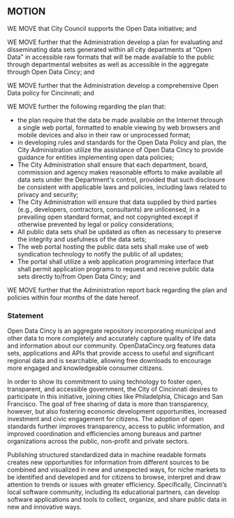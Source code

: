 ## MOTION ##

WE MOVE that City Council supports the Open Data initiative; and

WE MOVE further that the Administration develop a plan for evaluating and disseminating data sets generated within all city departments at "Open Data" in accessible raw formats that will be made available to the public through departmental websites as well as accessible in the aggregate through Open Data Cincy; and

WE MOVE further that the Administration develop a comprehensive Open Data policy for Cincinnati; and

WE MOVE further the following regarding the plan that:

- the plan require that the data be made available on the Internet through a single web portal, formatted to enable viewing by web browsers and mobile devices and also in their raw or unprocessed format; 
- in developing rules and standards for the Open Data Policy and plan, the City Administration utilize the assistance of Open Data Cincy to provide guidance for entities implementing open data policies;
- The City Administration shall ensure that each department, board, commission and agency makes reasonable efforts to make available all data sets under the Department's control, provided that such disclosure be consistent with applicable laws and policies, including laws related to privacy and security;
- The City Administration will ensure that data supplied by third parties (e.g., developers, contractors, consultants) are unlicensed, in a prevailing open standard format, and not copyrighted except if otherwise prevented by legal or policy considerations;
- All public data sets shall be updated as often as necessary to preserve the integrity and usefulness of the data sets;
- The web portal hosting the public data sets shall make use of web syndication technology to notify the public of all updates;
- The portal shall utilize a web application programming interface that shall permit application programs to request and receive public data sets directly to/from Open Data Cincy; and

WE MOVE further that the Administration report back regarding the plan and policies within four months of the date hereof.

### Statement ###
Open Data Cincy is an aggregate repository incorporating municipal and other data to more completely and accurately capture quality of life data and information about our community.   OpenDataCincy.org features data sets, applications and APIs that provide access to useful and significant regional data and is searchable, allowing free downloads to encourage more engaged and knowledgeable consumer citizens. 

In order to show its commitment to using technology to foster open, transparent, and accessible government, the City of Cincinnati desires to participate in this initiative, joining cities like Philadelphia, Chicago and San Francisco.  The goal of free sharing of data is more than transparency, however, but also fostering economic development opportunities, increased investment and civic engagement for citizens.   The adoption of open standards further improves transparency, access to public information, and improved coordination and efficiencies among bureaus and partner organizations across the public, non-profit and private sectors.

Publishing structured standardized data in machine readable formats creates new opportunities for information from different sources to be combined and visualized in new and unexpected ways, for niche markets to be identified and developed and for citizens to browse, interpret and draw attention to trends or issues with greater efficiency.   Specifically, Cincinnati’s local software community, including its educational partners, can develop software applications and tools to collect, organize, and share public data in new and innovative ways.